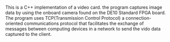 This is a C++ implementation of a video card. the program captures image data by using the onboard camera found on the DE10 Standard FPGA board. The program uses TCP(Transmission Control Protocol) a connection-oriented communications protocol that facilitates the exchange of messages between computing devices in a network to send the vido data captured to the client. 

